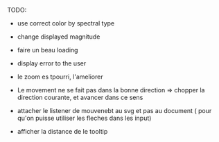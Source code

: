 TODO:

 * use correct color by spectral type
 * change displayed magnitude
 
 * faire un beau loading
 * display error to the user
 * le zoom es tpourri, l'ameliorer
 * Le movement ne se fait pas dans la bonne direction => chopper la direction courante, et avancer dans ce sens
  * attacher le listener de mouvenebt au svg et pas au document ( pour qu'on puisse utiliser les fleches dans les input)
  * afficher la distance de le tooltip